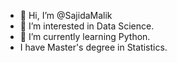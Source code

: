 - 👋 Hi, I’m @SajidaMalik
- 👀 I’m interested in Data Science.
- 🌱 I’m currently learning Python.
- I have Master's degree in Statistics.

<!---
SajidaMalik/SajidaMalik is a ✨ special ✨ repository because its `README.md` (this file) appears on your GitHub profile.
You can click the Preview link to take a look at your changes.
--->

